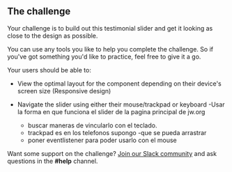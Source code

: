 ## The challenge

Your challenge is to build out this testimonial slider and get it looking as close to the design as possible.

You can use any tools you like to help you complete the challenge. So if you've got something you'd like to practice, feel free to give it a go.

Your users should be able to:

- View the optimal layout for the component depending on their device's screen size (Responsive design)

- Navigate the slider using either their mouse/trackpad or keyboard
  -Usar la forma en que funciona el slider de la pagina principal de jw.org
  - buscar maneras de vincularlo con el teclado.
  - trackpad es en los telefonos supongo
    -que se pueda arrastrar
  - poner eventlistener para poder usarlo con el mouse

Want some support on the challenge? [Join our Slack community](https://www.frontendmentor.io/slack) and ask questions in the **#help** channel.
